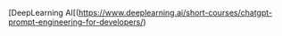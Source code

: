 [DeepLearning AI[(https://www.deeplearning.ai/short-courses/chatgpt-prompt-engineering-for-developers/)

